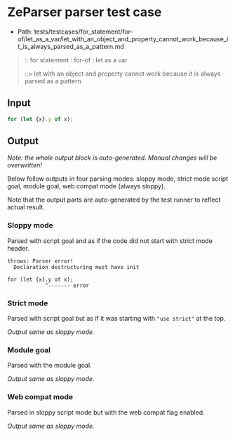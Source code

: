 # ZeParser parser test case

- Path: tests/testcases/for_statement/for-of/let_as_a_var/let_with_an_object_and_property_cannot_work_because_it_is_always_parsed_as_a_pattern.md

> :: for statement : for-of : let as a var
>
> ::> let with an object and property cannot work because it is always parsed as a pattern

## Input

`````js
for (let {x}.y of x);
`````

## Output

_Note: the whole output block is auto-generated. Manual changes will be overwritten!_

Below follow outputs in four parsing modes: sloppy mode, strict mode script goal, module goal, web compat mode (always sloppy).

Note that the output parts are auto-generated by the test runner to reflect actual result.

### Sloppy mode

Parsed with script goal and as if the code did not start with strict mode header.

`````
throws: Parser error!
  Declaration destructuring must have init

for (let {x}.y of x);
            ^------- error
`````

### Strict mode

Parsed with script goal but as if it was starting with `"use strict"` at the top.

_Output same as sloppy mode._

### Module goal

Parsed with the module goal.

_Output same as sloppy mode._

### Web compat mode

Parsed in sloppy script mode but with the web compat flag enabled.

_Output same as sloppy mode._

